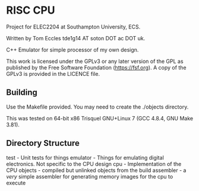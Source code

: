 # RISC CPU
Project for ELEC2204 at Southampton University, ECS.

Written by Tom Eccles tde1g14 AT soton DOT ac DOT uk.

C++ Emulator for simple processor of my own design.

This work is licensed under the GPLv3 or any later version of the GPL as published by the Free Software Foundation (https://fsf.org).
A copy of the GPLv3 is provided in the LICENCE file.

## Building
Use the Makefile provided. You may need to create the ./objects directory. 

This was tested on 64-bit x86 Trisquel GNU+Linux 7 (GCC 4.8.4, GNU Make 3.81). 

## Directory Structure
test - Unit tests for things
emulator - Things for emulating digital electronics. Not specific to the CPU design
cpu - Implementation of the CPU
objects - compiled but unlinked objects from the build
assembler - a *very* simple assembler for generating memory images for the cpu to execute
